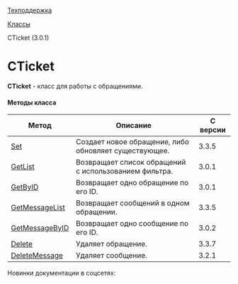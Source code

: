 [Техподдержка](/api_help/support/index.php)

[Классы](/api_help/support/classes/index.php)

CTicket (3.0.1)

CTicket
=======

**CTicket** - класс для работы с обращениями.

#### Методы класса

| Метод | Описание | С версии |
| --- | --- | --- |
| [Set](/api_help/support/classes/cticket/set.php) | Создает новое обращение, либо обновляет существующее. | 3.3.5 |
| [GetList](/api_help/support/classes/cticket/getlist.php) | Возвращает список обращений с использованием фильтра. | 3.0.1 |
| [GetByID](/api_help/support/classes/cticket/getbyid.php) | Возвращает одно обращение по его ID. | 3.0.1 |
| [GetMessageList](/api_help/support/classes/cticket/getmessagelist.php) | Возвращает сообщений в одном обращении. | 3.3.5 |
| [GetMessageByID](/api_help/support/classes/cticket/getmessagebyid.php) | Возвращает одно сообщение по его ID. | 3.0.2 |
| [Delete](/api_help/support/classes/cticket/delete.php) | Удаляет обращение. | 3.3.7 |
| [DeleteMessage](/api_help/support/classes/cticket/deletemessage.php) | Удаляет сообщение. | 3.2.1 |

Новинки документации в соцсетях: